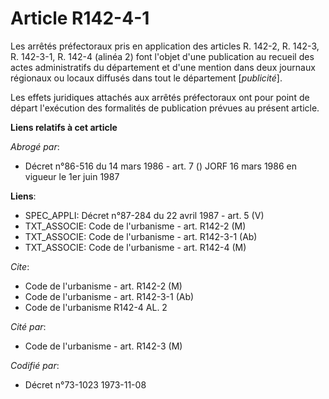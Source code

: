 # Article R142-4-1

Les arrêtés préfectoraux pris en application des articles R. 142-2, R. 142-3, R. 142-3-1, R. 142-4 (alinéa 2) font l'objet
d'une publication au recueil des actes administratifs du département et d'une mention dans deux journaux régionaux ou locaux
diffusés dans tout le département [*publicité*].

Les effets juridiques attachés aux arrêtés préfectoraux ont pour point de départ l'exécution des formalités de publication
prévues au présent article.

**Liens relatifs à cet article**

_Abrogé par_:

  - Décret n°86-516 du 14 mars 1986 - art. 7 () JORF 16 mars 1986 en vigueur le   1er juin 1987

**Liens**:

  - SPEC_APPLI: Décret n°87-284 du 22 avril 1987 - art. 5 (V)
  - TXT_ASSOCIE: Code de l'urbanisme - art. R142-2 (M)
  - TXT_ASSOCIE: Code de l'urbanisme - art. R142-3-1 (Ab)
  - TXT_ASSOCIE: Code de l'urbanisme - art. R142-4 (M)

_Cite_:

  - Code de l'urbanisme - art. R142-2 (M)
  - Code de l'urbanisme - art. R142-3-1 (Ab)
  - Code de l'urbanisme R142-4 AL. 2

_Cité par_:

  - Code de l'urbanisme - art. R142-3 (M)

_Codifié par_:

  - Décret n°73-1023 1973-11-08
